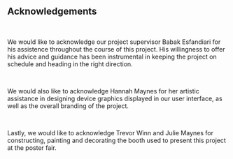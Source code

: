<div>
    <h2>Acknowledgements</h2>
    <br/>
    <p>
        We would like to acknowledge our project supervisor Babak Esfandiari for his assistence
        throughout the course of this project. His willingness to offer his advice and guidance has
        been instrumental in keeping the project on schedule and heading in the right direction.
    </p>
    <br/>
    <p>
        We would also like to acknowledge Hannah Maynes for her artistic assistance in designing 
        device graphics displayed in our user interface, as well as the overall branding of the 
        project.
    </p>
    <br/>
    <p>
        Lastly, we would like to acknowledge Trevor Winn and Julie Maynes for constructing,
        painting and decorating the booth used to present this project at the poster fair.
    </p>
</div>

